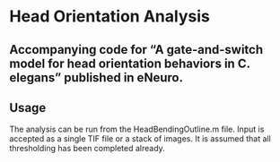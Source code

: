 # Head Orientation Analysis 
## Accompanying code for “A gate-and-switch model for head orientation behaviors in C. elegans” published in eNeuro.

## Usage
The analysis can be run from the HeadBendingOutline.m file. Input is accepted as a single TIF file or a stack of images. It is assumed that all thresholding has been completed already. 
